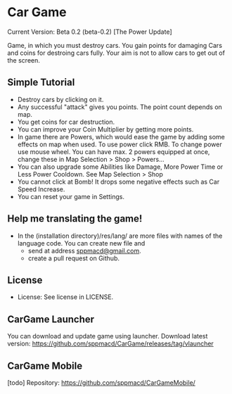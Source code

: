 # Car Game
Current Version: Beta 0.2 (beta-0.2) \[The Power Update\]

Game, in which you must destroy cars. You gain points for damaging Cars and coins for destroing cars fully. Your aim is not to allow cars to get out of the screen.

## Simple Tutorial
* Destroy cars by clicking on it.
* Any successful "attack" gives you points. The point count depends on map.
* You get coins for car destruction.
* You can improve your Coin Multiplier by getting more points.
* In game there are Powers, which would ease the game by adding some effects on map when used. To use power click RMB. To change power use mouse wheel. You can have max. 2 powers equipped at once, change these in Map Selection > Shop > Powers...
* You can also upgrade some Abilities like Damage, More Power Time or Less Power Cooldown. See Map Selection > Shop
* You cannot click at Bomb! It drops some negative effects such as Car Speed Increase.
* You can reset your game in Settings.

## Help me translating the game!
* In the (installation directory)/res/lang/ are more files with names of the language code. You can create new file and 
	* send at address sppmacd@gmail.com.
	* create a pull request on Github.
## License
* License: See license in LICENSE.

## CarGame Launcher
You can download and update game using launcher.
Download latest version: https://github.com/sppmacd/CarGame/releases/tag/vlauncher

## CarGame Mobile
\[todo\]
Repository: https://github.com/sppmacd/CarGameMobile/
